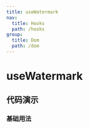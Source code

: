 ```yaml
---
title: useWatermark
nav:
  title: Hooks
  path: /hooks
group:
  title: Dom
  path: /dom
---
```


# useWatermark

## 代码演示

### 基础用法

<code src="./__demo__/demo01.tsx" />
